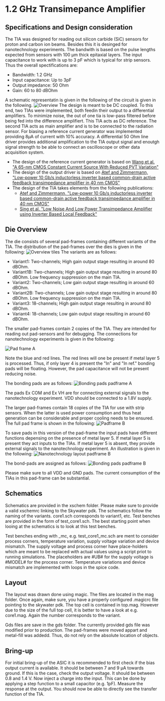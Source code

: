 # 1.2 GHz Transimepance Amplifier 

## Specifications and Design consideration
The TIA was designed for reading out silicon carbide (SiC) sensors for proton and carbon ion beams. Besides this it is desinged for nanotechnology experiments. The bandwith is based on the pulse lengths expected from sensors with 100 µm thick epitaxial layers. The input capacitance to work with is up to 3 pF which is typical for strip sensors. 
Thus the overall spectifications are:
- Bandwidth: 1.2 GHz
- Input capacitance: Up to 3pF
- Output impedance: 50 Ohm 
- Gain: 60 to 80 dBOhm


A schematic representatin is given in the following of the circuit is given in the following.
![Overview](img/overview.png "Overview")
The design is meant to be DC coupled. To this end, two TIAs were implemented, both feedin their output to a differential amplifiers. To minimize noise, the out of one tia is low-pass filtered before being fed into the difference amplifiert. This TIA acts as DC reference. The second TIA acts as main amplifier and is to be connected to the radiation sensor. For biasing a reference current generator was implemented providing 8µA of current with 10% accuracy. A differential 50 Ohm line driver provides additional amplification to the TIA output signal and enoutgh signal strength to be able to connect an oscilloscope or other data acquisition system.

- The design of the reference current generator is based on [Wang et al. "A 65-nm CMOS Constant Current Source With Reduced PVT Variation"](https://doi.org/10.1109/TVLSI.2016.2633566)
- The design of the output driver is based on [Atef and Zimmermann, "Low-power 10 Gb/s inductorless inverter based common-drain active feedback transimpedance amplifier in 40 nm CMOS"](https://link-springer-com.ezproxy.cern.ch/article/10.1007/s10470-013-0117-8)
- The design of the TIA takes elements from the following publications: 
    - [Atef and Zimmermann, "Low-power 10 Gb/s inductorless inverter based common-drain active feedback transimpedance amplifier in 40 nm CMOS"](https://link-springer-com.ezproxy.cern.ch/article/10.1007/s10470-013-0117-8) 
    - [Sing et al. "Low Noise And Low Power Transimpedance Amplifier using Inverter Based Local Feedback"](https://ieeexplore.ieee.org/document/9645841/)

## Die Overview
The die consists of several pad-frames containing different variants of the TIA. The distribution of the pad-frames over the dies is given in the following: ![Overview tiles](img/Tile_Layout.png)
The variants are as follows:
- Variant1: Two-channels; High gain output stage resulting in around 80 dBOhm.
- Variant1B: Two-channels; High gain output stage resulting in around 80 dBOhm. Low frequency suppression on the main TIA.
- Variant2: Two-channels; Low gain output stage resulting in around 60 dBOhm.
- Variant2B: Two-channels; Low gain output stage resulting in around 80 dBOhm. Low frequency suppression on the main TIA.
- Variant3: 18-channels; High gain output stage resulting in around 80 dBOhm.
- Variant4: 18-channels; Low gain output stage resulting in around 60 dBOhm.

The smaller pad-frames contain 2 copies of the TIA. They are intended for reading out pad-sensors and for debugging. The connections for nanotechnology experiments is given in the following:

![Pad frame A](img/2023-06-16_sketch_A.png)

Note the blue and red lines. The red lines will one be present if metal layer 5 is processed. Thus, if only layer 4 is present the "In" and "In ref." bonding pads will be floating. However, the pad capacitance will not be present reducing noise.

The bonding pads are as follows:
![Bonding pads padframe A](img/padframe_A_labels.png)

The pads Ex COM and Ex VH are for connecting external signals to the nanotechnology experiment. VDD should be connected to a 1.8V supply.

The larger pad-frames contain 18 copies of the TIA for use with strip sensors. When the latter is used power consumption and thus heat generation can be considerable and proper cooling needs to be ensured. The full pad frame is shown in the following:
![Padframe B](img/padframe_B.png)

To save pads in this version of the pad-frame the input pads have different functions depensing on the presence of metal layer 5. If metal layer 5 is present they act inputs to the TIAs. If metal layer 5 is absent, they provide external signals to the nanotechnology experiment. An illustration is given in the following:
![Nanotechnology layout padframe B](img/padframe_B-sketch.png)

The bond-pads are assigned as follows:
![Bonding pads padframe B](img/padframe_B_bonding.png)

Please make sure to all VDD and GND pads. The current consumption of the TIAs in this pad-frame can be substantial.

## Schematics
Schematics are provided in the xschem folder. Please make sure to provide a valid xschemrc linking to the Skywater pdk. The schematics follow the naming of the variants. core1.sch corresponds to variant1, etc. Test benches are provided in the form of test_core1.sch. The best starting point when looing at the schematics is to look at this test benches. 

Test benches ending with \_mc, e.g. test\_core1_mc.sch are ment to consider process corners, temperature variation, supply voltage variation and device mismatch. The supply voltage and process corner have place-holders which are meant to be replaced with actual values using a script priot to running simulations. The placeholders are \#UB\# for the supply voltage is \#MODEL\# for the process corner. Temperature variations and device mismatch are implemented with loops in the spice code.

## Layout
The layout was drawn done using magic. The files are located in the mag folder. Once again, make sure, you have a properly configured .magicrc file pointing to the skywater pdk. The top cell is contained in top.mag. However due to the size of the full top cell, it is better to have a look at e.g. core1.mag. Again the number corresponds to the variant. 

Gds files are save in the gds folder. The currently provided gds file was modified prior to production. The pad-frames were moved appart and metal-fill was addedd. Thus, do not rely on the absolute location of objects.


## Bring-up
For initial bring-up of the ASIC it is recommended to first check if the bias output current is available. It should be between 7 and 9 µA towards ground. If this is the case, check the output voltage. It should be between 0.8 and 1.4 V. Now inject a charge into the input. This can be done by applying a step function to a small capacitor (e.g. 1pF). Measure the response at the output. You should now be able to directly see the transfer function of the TIA.